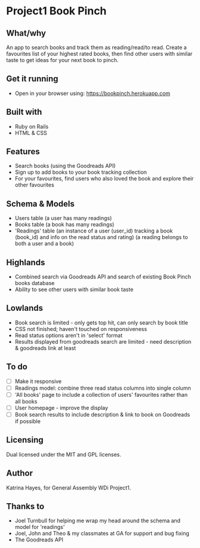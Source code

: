 # Project1 Book Pinch

## What/why
An app to search books and track them as reading/read/to read. Create a favourites list of your highest rated books, then find other users with similar taste to get ideas for your next book to pinch.

## Get it running
* Open in your browser using:
https://bookpinch.herokuapp.com

## Built with
* Ruby on Rails
* HTML & CSS

## Features
* Search books (using the Goodreads API)
* Sign up to add books to your book tracking collection
* For your favourites, find users who also loved the book and explore their other favourites

## Schema & Models
* Users table (a user has many readings)
* Books table (a book has many readings)
* 'Readings' table (an instance of a user (user_id) tracking a book (book_id) and info on the read status and rating) (a reading belongs to both a user and a book)

## Highlands
* Combined search via Goodreads API and search of existing Book Pinch books database
* Ability to see other users with similar book taste

## Lowlands
* Book search is limited - only gets top hit, can only search by book title
* CSS not finished; haven't touched on responsiveness
* Read status options aren't in 'select' format
* Results displayed from goodreads search are limited - need description & goodreads link at least

## To do
- [ ] Make it responsive
- [ ] Readings model: combine three read status columns into single column
- [ ] 'All books' page to include a collection of users' favourites rather than all books
- [ ] User homepage - improve the display
- [ ] Book search results to include description & link to book on Goodreads if possible

## Licensing
Dual licensed under the MIT and GPL licenses.

## Author
Katrina Hayes, for General Assembly WDi Project1.

## Thanks to
* Joel Turnbull for helping me wrap my head around the schema and model for 'readings'
* Joel, John and Theo & my classmates at GA for support and bug fixing
* The Goodreads API
